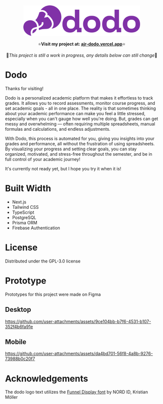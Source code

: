 <p align="center">
  <img src="./public/dodo-title.svg" height="100">
</p>

<p align='center'>⭐<b>Visit my project at: <a href="ajr-dodo.vercel.app">ajr-dodo.vercel.app</a></b>⭐</p>

<p align='center'>👷<i>This project is still a work in progress, any details below can still change</i>👷</p>

# Dodo

Thanks for visiting!

Dodo is a personalized academic platform that makes it effortless to track grades. It allows you to record assessments, monitor course progress, and set academic goals - all in one place. The reality is that sometimes thinking about your academic performance can make you feel a little stressed, especially when you can't gauge how well you're doing. But, grades can get messy and overwhelming — often requiring multiple spreadsheets, manual formulas and calculations, and endless adjustments.

With Dodo, this process is automated for you, giving you insights into your grades and performance, all without the frustration of using spreadsheets. By visualizing your progress and setting clear goals, you can stay organized, motivated, and stress-free throughout the semester, and be in full control of your academic journey!

It's currently not ready yet, but I hope you try it when it is!

# Built Width

- Next.js
- Tailwind CSS
- TypeScript
- PostgreSQL
- Prisma ORM
- Firebase Authentication

# License

Distributed under the GPL-3.0 license 

# Prototype

Prototypes for this project were made on Figma

## Desktop

https://github.com/user-attachments/assets/9ce104bb-b7f6-4531-b107-352f4b6fa91e

## Mobile

https://github.com/user-attachments/assets/da4bd701-56f8-4a8b-9276-73988b0c20f7

# Acknowledgements

The dodo logo text utilizes the <a href="https://github.com/Dicotype/Funnel"> Funnel Display font</a> by NORD ID, Kristian Möller 

